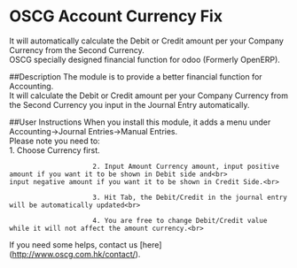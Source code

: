 # OSCG Account Currency Fix
It will automatically calculate the Debit or Credit amount per your Company Currency from the Second Currency.<br>
OSCG specially designed financial function for odoo (Formerly OpenERP).<br>

##Description
The module is to provide a better financial function for Accounting.<br>
It will calculate the Debit or Credit amount per your Company Currency from the Second Currency you input in the Journal Entry automatically. 

##User Instructions
When you install this module, it adds a menu under Accounting->Journal Entries->Manual Entries.<br>
Please note you need to: <br>
                         1. Choose Currency first.<br>
                         
                         2. Input Amount Currency amount, input positive amount if you want it to be shown in Debit side and<br>                             input negative amount if you want it to be shown in Credit Side.<br>
                         
                         3. Hit Tab, the Debit/Credit in the journal entry will be automatically updated<br>
                         
                         4. You are free to change Debit/Credit value while it will not affect the amount currency.<br>
                         
If you need some helps, contact us [here] (http://www.oscg.com.hk/contact/).



